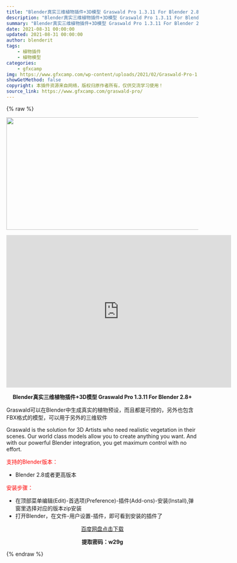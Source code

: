 ```yaml
---
title: "Blender真实三维植物插件+3D模型 Graswald Pro 1.3.11 For Blender 2.8+"
description: "Blender真实三维植物插件+3D模型 Graswald Pro 1.3.11 For Blender 2.8+ Graswald可以在Blender中生成真实的植物预设，而且都是可控的，另外也包含..."
summary: "Blender真实三维植物插件+3D模型 Graswald Pro 1.3.11 For Blender 2.8+ Graswald可以在Blender中生成真实的植物预设，而且都是可控的，另外也包含..."
date: 2021-08-31 00:00:00
updated: 2021-08-31 00:00:00
author: blenderit
tags: 
    - 植物插件
    - 植物模型
categories:
    - gfxcamp
img: https://www.gfxcamp.com/wp-content/uploads/2021/02/Graswald-Pro-1.3.3-For-Blender-2.8.jpg
showGetMethod: false
copyright: 本插件资源来自网络，版权归原作者所有，仅供交流学习使用！
source_link: https://www.gfxcamp.com/graswald-pro/
---
```


{% raw %}
<div><p><img decoding="async" class="aligncenter size-full wp-image-93114" src="https://www.gfxcamp.com/wp-content/uploads/2021/02/Graswald-Pro-1.3.3-For-Blender-2.8.jpg" data-src="https://www.gfxcamp.com/wp-content/uploads/2021/02/Graswald-Pro-1.3.3-For-Blender-2.8.jpg" alt="" width="590" height="295" data-srcset="https://www.gfxcamp.com/wp-content/uploads/2021/02/Graswald-Pro-1.3.3-For-Blender-2.8.jpg 590w, https://www.gfxcamp.com/wp-content/uploads/2021/02/Graswald-Pro-1.3.3-For-Blender-2.8-150x75.jpg 150w" data-sizes="(max-width: 590px) 100vw, 590px"></p><p style="text-align: center;"><iframe loading="lazy" src="https://player.youku.com/embed/XNTEwNjcxMTU1Mg==" width="590" height="400" frameborder="0" allowfullscreen="allowfullscreen" data-mce-fragment="1"></iframe></p><p style="text-align: center;"><strong>Blender真实三维植物插件+3D模型 Graswald Pro 1.3.11 For Blender 2.8+</strong></p><p>Graswald可以在Blender中生成真实的植物预设，而且都是可控的，另外也包含FBX格式的模型，可以用于另外的三维软件</p><p>Graswald is the solution for 3D Artists who need realistic vegetation in their scenes. Our world class models allow you to create anything you want. And with our powerful Blender integration, you get maximum control with no effort.</p><p style="text-align: left;"><span style="color: #ff0000;">支持的Blender版本：</span></p><ul>
<li style="text-align: left;">Blender 2.8或者更高版本</li>
</ul><p style="text-align: left;"><span style="color: #ff0000;">安装步骤：</span></p><ul>
<li>在顶部菜单编辑(Edit)-首选项(Preference)-插件(Add-ons)-安装(Install),弹窗里选择对应的版本zip安装</li>
<li>打开Blender，在文件-用户设置-插件，即可看到安装的插件了</li>
</ul><p style="text-align: center;"><a class="maxbutton-3 maxbutton maxbutton-baidu" target="_blank" rel="noopener" href="https://pan.baidu.com/s/1UluqRLJbHqIrGYjzE3Ur4w"><span class="mb-text">百度网盘点击下载</span></a></p><p style="text-align: center;"><strong>提取密码：w29g</strong></p></div>
<div style="display: none">gfxcamp</div>
{% endraw %}